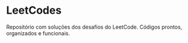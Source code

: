 # LeetCodes
Repositório com soluções dos desafios do LeetCode. Códigos prontos, organizados e funcionais.
